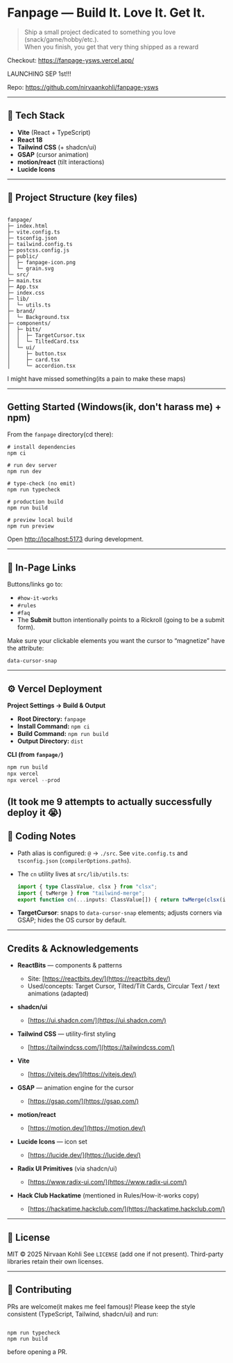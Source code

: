 
# Fanpage — Build It. Love It. Get It.

> Ship a small project dedicated to something you love (snack/game/hobby/etc.).  
> When you finish, you get that very thing shipped as a reward

Checkout: https://fanpage-ysws.vercel.app/

LAUNCHING SEP 1st!!!

Repo: https://github.com/nirvaankohli/fanpage-ysws

---

## 🧰 Tech Stack

- **Vite** (React + TypeScript)
- **React 18**
- **Tailwind CSS** (+ shadcn/ui)
- **GSAP** (cursor animation)
- **motion/react** (tilt interactions)
- **Lucide Icons**

---

## 📁 Project Structure (key files)

```

fanpage/
├─ index.html
├─ vite.config.ts
├─ tsconfig.json
├─ tailwind.config.ts
├─ postcss.config.js
├─ public/
│  ├─ fanpage-icon.png
│  └─ grain.svg
└─ src/
├─ main.tsx
├─ App.tsx
├─ index.css
├─ lib/
│  └─ utils.ts      
├─ brand/
│  └─ Background.tsx   
├─ components/
│  ├─ bits/
│  │  ├─ TargetCursor.tsx
│  │  └─ TiltedCard.tsx
│  └─ ui/
│     ├─ button.tsx
│     ├─ card.tsx
│     └─ accordion.tsx

```

I might have missed something(its a pain to make these maps)

---

## Getting Started (Windows(ik, don't harass me) + npm)

From the `fanpage` directory(cd there):

```
# install dependencies
npm ci

# run dev server
npm run dev

# type-check (no emit)
npm run typecheck

# production build
npm run build

# preview local build
npm run preview
```

Open [http://localhost:5173](http://localhost:5173) during development.

---

## 🔗 In-Page Links

Buttons/links go to:

* `#how-it-works`
* `#rules`
* `#faq`
* The **Submit** button intentionally points to a Rickroll (going to be a submit form).

Make sure your clickable elements you want the cursor to “magnetize” have the attribute:

```
data-cursor-snap
```

---

## ⚙️ Vercel Deployment

**Project Settings → Build & Output**

* **Root Directory:** `fanpage`
* **Install Command:** `npm ci`
* **Build Command:** `npm run build`
* **Output Directory:** `dist`

**CLI (from `fanpage/`)**

```powershell
npm run build
npx vercel
npx vercel --prod
```

(It took me 9 attempts to actually successfully deploy it 😭)
---

## 📝 Coding Notes

* Path alias is configured: `@` → `./src`. See `vite.config.ts` and `tsconfig.json` (`compilerOptions.paths`).

* The `cn` utility lives at `src/lib/utils.ts`:

  ```ts
  import { type ClassValue, clsx } from "clsx";
  import { twMerge } from "tailwind-merge";
  export function cn(...inputs: ClassValue[]) { return twMerge(clsx(inputs)); }
  ```

* **TargetCursor**: snaps to `data-cursor-snap` elements; adjusts corners via GSAP; hides the OS cursor by default.
---

## Credits & Acknowledgements

* **ReactBits** — components & patterns

  * Site: [https://reactbits.dev/](https://reactbits.dev/)
  * Used/concepts: Target Cursor, Tilted/Tilt Cards, Circular Text / text animations (adapted)
* **shadcn/ui** 

  * [https://ui.shadcn.com/](https://ui.shadcn.com/)
* **Tailwind CSS** — utility-first styling

  * [https://tailwindcss.com/](https://tailwindcss.com/)
* **Vite** 

  * [https://vitejs.dev/](https://vitejs.dev/)
* **GSAP** — animation engine for the cursor

  * [https://gsap.com/](https://gsap.com/)
* **motion/react**

  * [https://motion.dev/](https://motion.dev/)
* **Lucide Icons** — icon set

  * [https://lucide.dev/](https://lucide.dev/)
* **Radix UI Primitives** (via shadcn/ui)

  * [https://www.radix-ui.com/](https://www.radix-ui.com/)
* **Hack Club Hackatime** (mentioned in Rules/How-it-works copy)

  * [https://hackatime.hackclub.com/](https://hackatime.hackclub.com/)

---

## 📄 License

MIT © 2025 Nirvaan Kohli
See `LICENSE` (add one if not present). Third-party libraries retain their own licenses.

---

## 🤝 Contributing

PRs are welcome(it makes me feel famous)!
Please keep the style consistent (TypeScript, Tailwind, shadcn/ui) and run:

```

npm run typecheck
npm run build

```

before opening a PR.


